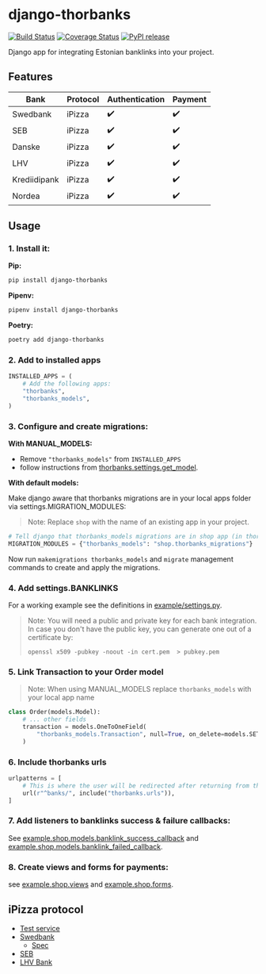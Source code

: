 # django-thorbanks

[![Build Status](https://travis-ci.org/thorgate/django-thorbanks.svg?branch=master)](https://travis-ci.org/thorgate/django-thorbanks)
[![Coverage Status](https://coveralls.io/repos/github/thorgate/django-thorbanks/badge.svg?branch=master)](https://coveralls.io/github/thorgate/django-thorbanks?branch=master)
[![PyPI release](https://badge.fury.io/py/django-thorbanks.png)](https://badge.fury.io/py/django-thorbanks)


Django app for integrating Estonian banklinks into your project.

## Features

Bank            | Protocol    | Authentication      | Payment
--------------- | ----------- | ------------------- | -------
Swedbank        | iPizza      | :heavy_check_mark:  | :heavy_check_mark:
SEB             | iPizza      | :heavy_check_mark:  | :heavy_check_mark:
Danske          | iPizza      | :heavy_check_mark:  | :heavy_check_mark:
LHV             | iPizza      | :heavy_check_mark:  | :heavy_check_mark:
Krediidipank    | iPizza      | :heavy_check_mark:  | :heavy_check_mark:
Nordea          | iPizza      | :heavy_check_mark:  | :heavy_check_mark:

## Usage

### 1. Install it:

**Pip:**

```bash
pip install django-thorbanks
```

**Pipenv:**

```bash
pipenv install django-thorbanks
```

**Poetry:**

```bash
poetry add django-thorbanks
```

### 2. Add to installed apps

```python
INSTALLED_APPS = (
    # Add the following apps:
    "thorbanks",
    "thorbanks_models",
)
```

### 3. Configure and create migrations:

**With MANUAL_MODELS:**

- Remove `"thorbanks_models"` from `INSTALLED_APPS`
- follow instructions from [thorbanks.settings.get_model](./thorbanks/settings.py#L59).

**With default models:**

Make django aware that thorbanks migrations are in your local apps folder via settings.MIGRATION_MODULES:

> Note: Replace `shop` with the name of an existing app in your project.

```python
# Tell django that thorbanks_models migrations are in shop app (in thorbanks_migrations module)
MIGRATION_MODULES = {"thorbanks_models": "shop.thorbanks_migrations"}
```

Now run `makemigrations thorbanks_models` and `migrate` management commands to create and apply the migrations.

### 4. Add settings.BANKLINKS

For a working example see the definitions in [example/settings.py](example/settings.py).

> Note:
>You will need a public and private key for each bank integration.
>In case you don't have the public key, you can generate one out of a certificate by:
>```
>openssl x509 -pubkey -noout -in cert.pem  > pubkey.pem
>```

### 5. Link Transaction to your Order model

> Note: When using MANUAL_MODELS replace `thorbanks_models` with your local app name

```python
class Order(models.Model):
    # ... other fields
    transaction = models.OneToOneField(
        "thorbanks_models.Transaction", null=True, on_delete=models.SET_NULL
    )
```

### 6. Include thorbanks urls

```python
urlpatterns = [
    # This is where the user will be redirected after returning from the banklink page
    url(r"^banks/", include("thorbanks.urls")),
]
```

### 7. Add listeners to banklinks success & failure callbacks:

See [example.shop.models.banklink_success_callback](example/shop/models.py#L23) and [example.shop.models.banklink_failed_callback](example/shop/models.py#L44).

### 8. Create views and forms for payments:

see [example.shop.views](example/shop/views.py) and [example.shop.forms](example/shop/forms.py).

## iPizza protocol

- [Test service](https://banks.pastel.thorgate.eu/et/info)
- [Swedbank](https://www.swedbank.ee/business/cash/ecommerce/ecommerce?language=EST)
    - [Spec](https://www.swedbank.ee/static/pdf/business/d2d/paymentcollection/Pangalingi_paringute_tehniline_spetsifikatsioon_09_10_2014.pdf)
- [SEB](https://www.seb.ee/ariklient/igapaevapangandus/pangalink)
- [LHV Bank](https://www.lhv.ee/pangateenused/pangalink/)
